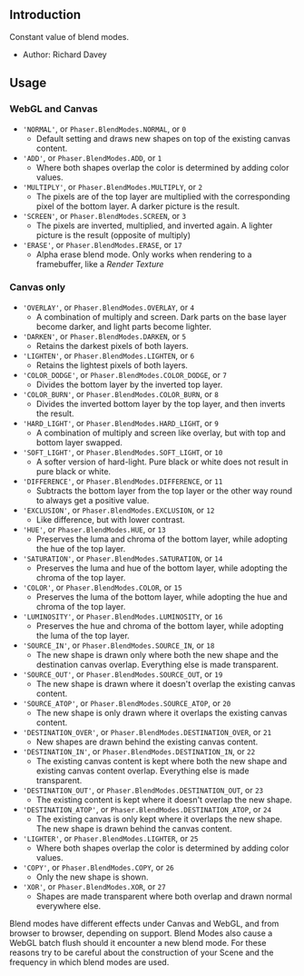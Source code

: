 ## Introduction

Constant value of blend modes.

- Author: Richard Davey

## Usage

### WebGL and Canvas

- `'NORMAL'`, or `Phaser.BlendModes.NORMAL`, or `0` 
    - Default setting and draws new shapes on top of the existing canvas content.
- `'ADD'`, or `Phaser.BlendModes.ADD`, or `1`
    - Where both shapes overlap the color is determined by adding color values.
- `'MULTIPLY'`, or `Phaser.BlendModes.MULTIPLY`, or `2`
    - The pixels are of the top layer are multiplied with the corresponding pixel of the bottom layer. A darker picture is the result.
- `'SCREEN'`, or `Phaser.BlendModes.SCREEN`, or `3`
    - The pixels are inverted, multiplied, and inverted again. A lighter picture is the result (opposite of multiply)
- `'ERASE'`, or `Phaser.BlendModes.ERASE`, or `17`
    - Alpha erase blend mode. Only works when rendering to a framebuffer, like a *Render Texture*

### Canvas only 

- `'OVERLAY'`, or `Phaser.BlendModes.OVERLAY`, or `4`
    - A combination of multiply and screen. Dark parts on the base layer become darker, and light parts become lighter.
- `'DARKEN'`, or `Phaser.BlendModes.DARKEN`, or `5`
    - Retains the darkest pixels of both layers.
- `'LIGHTEN'`, or `Phaser.BlendModes.LIGHTEN`, or `6`
    - Retains the lightest pixels of both layers.
- `'COLOR_DODGE'`, or `Phaser.BlendModes.COLOR_DODGE`, or `7`
    - Divides the bottom layer by the inverted top layer.
- `'COLOR_BURN'`, or `Phaser.BlendModes.COLOR_BURN`, or `8`
    - Divides the inverted bottom layer by the top layer, and then inverts the result.
- `'HARD_LIGHT'`, or `Phaser.BlendModes.HARD_LIGHT`, or `9`
    - A combination of multiply and screen like overlay, but with top and bottom layer swapped.
- `'SOFT_LIGHT'`, or `Phaser.BlendModes.SOFT_LIGHT`, or `10`
    - A softer version of hard-light. Pure black or white does not result in pure black or white.
- `'DIFFERENCE'`, or `Phaser.BlendModes.DIFFERENCE`, or `11`
    - Subtracts the bottom layer from the top layer or the other way round to always get a positive value.
- `'EXCLUSION'`, or `Phaser.BlendModes.EXCLUSION`, or `12`
    - Like difference, but with lower contrast.
- `'HUE'`, or `Phaser.BlendModes.HUE`, or `13`
    - Preserves the luma and chroma of the bottom layer, while adopting the hue of the top layer.
- `'SATURATION'`, or `Phaser.BlendModes.SATURATION`, or `14`
    - Preserves the luma and hue of the bottom layer, while adopting the chroma of the top layer.
- `'COLOR'`, or `Phaser.BlendModes.COLOR`, or `15`
    - Preserves the luma of the bottom layer, while adopting the hue and chroma of the top layer.
- `'LUMINOSITY'`, or `Phaser.BlendModes.LUMINOSITY`, or `16`
    - Preserves the hue and chroma of the bottom layer, while adopting the luma of the top layer.
- `'SOURCE_IN'`, or `Phaser.BlendModes.SOURCE_IN`, or `18`
    - The new shape is drawn only where both the new shape and the destination canvas overlap. Everything else is made transparent.
- `'SOURCE_OUT'`, or `Phaser.BlendModes.SOURCE_OUT`, or `19`
    - The new shape is drawn where it doesn't overlap the existing canvas content.
- `'SOURCE_ATOP'`, or `Phaser.BlendModes.SOURCE_ATOP`, or `20`
    - The new shape is only drawn where it overlaps the existing canvas content.
- `'DESTINATION_OVER'`, or `Phaser.BlendModes.DESTINATION_OVER`, or `21`
    - New shapes are drawn behind the existing canvas content.
- `'DESTINATION_IN'`, or `Phaser.BlendModes.DESTINATION_IN`, or `22`
    - The existing canvas content is kept where both the new shape and existing canvas content overlap. Everything else is made transparent.
- `'DESTINATION_OUT'`, or `Phaser.BlendModes.DESTINATION_OUT`, or `23`
    - The existing content is kept where it doesn't overlap the new shape.
- `'DESTINATION_ATOP'`, or `Phaser.BlendModes.DESTINATION_ATOP`, or `24`
    - The existing canvas is only kept where it overlaps the new shape. The new shape is drawn behind the canvas content.
- `'LIGHTER'`, or `Phaser.BlendModes.LIGHTER`, or `25`
    - Where both shapes overlap the color is determined by adding color values.
- `'COPY'`, or `Phaser.BlendModes.COPY`, or `26`
    - Only the new shape is shown.
- `'XOR'`, or `Phaser.BlendModes.XOR`, or `27`
    - Shapes are made transparent where both overlap and drawn normal everywhere else.

Blend modes have different effects under Canvas and WebGL, and from browser to browser, depending
on support. Blend Modes also cause a WebGL batch flush should it encounter a new blend mode. For these
reasons try to be careful about the construction of your Scene and the frequency in which blend modes
are used.